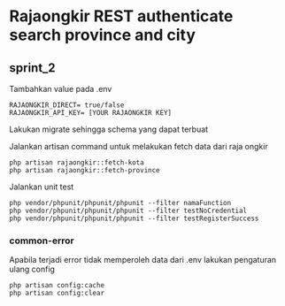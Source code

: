 # Rajaongkir REST authenticate search province and city

## sprint_2

Tambahkan value pada .env 
```
RAJAONGKIR_DIRECT= true/false
RAJAONGKIR_API_KEY= [YOUR RAJAONGKIR KEY]

```
Lakukan migrate sehingga schema yang dapat terbuat

Jalankan artisan command untuk melakukan fetch data dari raja ongkir
```
php artisan rajaongkir::fetch-kota
php artisan rajaongkir::fetch-province
```

Jalankan unit test 
```
php vendor/phpunit/phpunit/phpunit --filter namaFunction
php vendor/phpunit/phpunit/phpunit --filter testNoCredential
php vendor/phpunit/phpunit/phpunit --filter testRegisterSuccess
```

### common-error

Apabila terjadi error tidak memperoleh data dari .env lakukan pengaturan ulang config
```
php artisan config:cache
php artisan config:clear

```